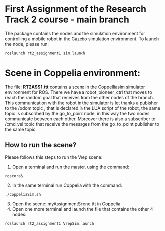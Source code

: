 # First Assignment of the Research Track 2 course - main branch

The package contains the nodes and the simulation environment for controlling a mobile robot in the Gazebo simulation environment.
To launch the node, please run:
```
roslaunch rt2_assignment1 sim.launch
```
# Scene in Coppelia environment:

The file: **RT2ASS1.ttt**  contains a scene in the Coppelliasim simulator environment for ROS. There we have a robot_pioneer_ctrl that moves to reach the random goal that receives from the other nodes of the branch. This communication with the robot in the simulator is let thanks a pubisher to the /odom topic , that is declared in the LUA script of the robot, the same topic is subscribed by the go_to_point node, in this way the two nodes communicate between each other. Moreover there is also a subscriber to /cmd_vel topic that receive the messages from the go_to_point publisher to the same topic.

## How to run the scene?

Please follows this steps to run the Vrep scene:
1. Open a terminal and run the master, using the command:
```
roscore&
```
2. In the same terminal run Coppelia with the command:
```
./coppeliaSim.sh
```
3. Open the scene: myAssignmentScene.ttt in Coppelia
4. Open one more terminal and launch the file that contains the other 4 nodes:
```
roslaunch rt2_assignment1 VrepSim.launch
```
